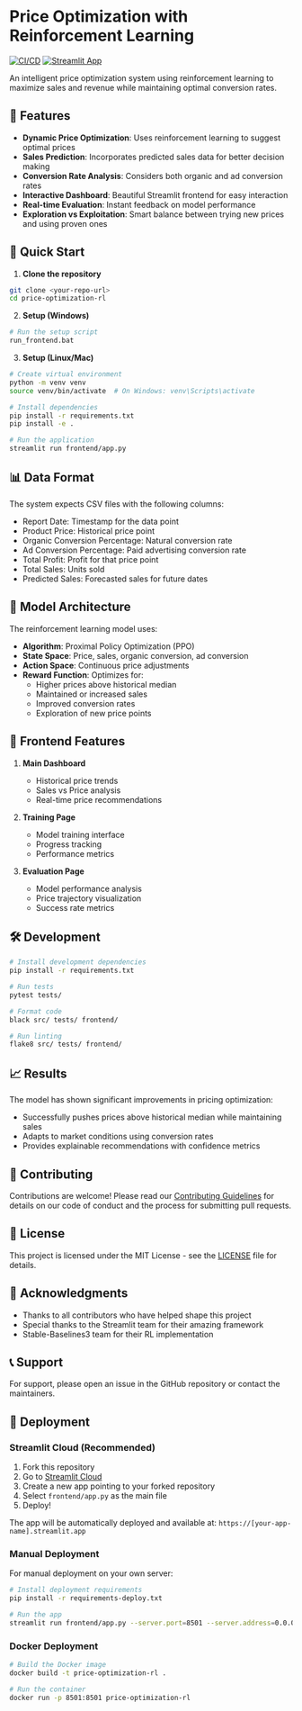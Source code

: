 # Price Optimization with Reinforcement Learning

[![CI/CD](https://github.com/yourusername/price-optimization-rl/actions/workflows/ci.yml/badge.svg)](https://github.com/yourusername/price-optimization-rl/actions/workflows/ci.yml)
[![Streamlit App](https://static.streamlit.io/badges/streamlit_badge_black_white.svg)](https://price-optimization-rl.streamlit.app)

An intelligent price optimization system using reinforcement learning to maximize sales and revenue while maintaining optimal conversion rates.

## 🌟 Features

- **Dynamic Price Optimization**: Uses reinforcement learning to suggest optimal prices
- **Sales Prediction**: Incorporates predicted sales data for better decision making
- **Conversion Rate Analysis**: Considers both organic and ad conversion rates
- **Interactive Dashboard**: Beautiful Streamlit frontend for easy interaction
- **Real-time Evaluation**: Instant feedback on model performance
- **Exploration vs Exploitation**: Smart balance between trying new prices and using proven ones

## 🚀 Quick Start

1. **Clone the repository**
```bash
git clone <your-repo-url>
cd price-optimization-rl
```

2. **Setup (Windows)**
```bash
# Run the setup script
run_frontend.bat
```

3. **Setup (Linux/Mac)**
```bash
# Create virtual environment
python -m venv venv
source venv/bin/activate  # On Windows: venv\Scripts\activate

# Install dependencies
pip install -r requirements.txt
pip install -e .

# Run the application
streamlit run frontend/app.py
```

## 📊 Data Format

The system expects CSV files with the following columns:
- Report Date: Timestamp for the data point
- Product Price: Historical price point
- Organic Conversion Percentage: Natural conversion rate
- Ad Conversion Percentage: Paid advertising conversion rate
- Total Profit: Profit for that price point
- Total Sales: Units sold
- Predicted Sales: Forecasted sales for future dates

## 🤖 Model Architecture

The reinforcement learning model uses:
- **Algorithm**: Proximal Policy Optimization (PPO)
- **State Space**: Price, sales, organic conversion, ad conversion
- **Action Space**: Continuous price adjustments
- **Reward Function**: Optimizes for:
  - Higher prices above historical median
  - Maintained or increased sales
  - Improved conversion rates
  - Exploration of new price points

## 📱 Frontend Features

1. **Main Dashboard**
   - Historical price trends
   - Sales vs Price analysis
   - Real-time price recommendations

2. **Training Page**
   - Model training interface
   - Progress tracking
   - Performance metrics

3. **Evaluation Page**
   - Model performance analysis
   - Price trajectory visualization
   - Success rate metrics

## 🛠️ Development

```bash
# Install development dependencies
pip install -r requirements.txt

# Run tests
pytest tests/

# Format code
black src/ tests/ frontend/

# Run linting
flake8 src/ tests/ frontend/
```

## 📈 Results

The model has shown significant improvements in pricing optimization:
- Successfully pushes prices above historical median while maintaining sales
- Adapts to market conditions using conversion rates
- Provides explainable recommendations with confidence metrics

## 🤝 Contributing

Contributions are welcome! Please read our [Contributing Guidelines](CONTRIBUTING.md) for details on our code of conduct and the process for submitting pull requests.

## 📄 License

This project is licensed under the MIT License - see the [LICENSE](LICENSE) file for details.

## 🙏 Acknowledgments

- Thanks to all contributors who have helped shape this project
- Special thanks to the Streamlit team for their amazing framework
- Stable-Baselines3 team for their RL implementation

## 📞 Support

For support, please open an issue in the GitHub repository or contact the maintainers.

## 🚀 Deployment

### Streamlit Cloud (Recommended)

1. Fork this repository
2. Go to [Streamlit Cloud](https://streamlit.io/cloud)
3. Create a new app pointing to your forked repository
4. Select `frontend/app.py` as the main file
5. Deploy!

The app will be automatically deployed and available at: `https://[your-app-name].streamlit.app`

### Manual Deployment

For manual deployment on your own server:

```bash
# Install deployment requirements
pip install -r requirements-deploy.txt

# Run the app
streamlit run frontend/app.py --server.port=8501 --server.address=0.0.0.0
```

### Docker Deployment

```bash
# Build the Docker image
docker build -t price-optimization-rl .

# Run the container
docker run -p 8501:8501 price-optimization-rl
``` 
